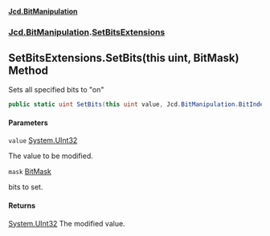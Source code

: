 #### [Jcd.BitManipulation](index.md 'index')
### [Jcd.BitManipulation](Jcd.BitManipulation.md 'Jcd.BitManipulation').[SetBitsExtensions](Jcd.BitManipulation.SetBitsExtensions.md 'Jcd.BitManipulation.SetBitsExtensions')

## SetBitsExtensions.SetBits(this uint, BitMask) Method

Sets all specified bits to "on"

```csharp
public static uint SetBits(this uint value, Jcd.BitManipulation.BitIndexers.BitMask mask);
```
#### Parameters

<a name='Jcd.BitManipulation.SetBitsExtensions.SetBits(thisuint,Jcd.BitManipulation.BitIndexers.BitMask).value'></a>

`value` [System.UInt32](https://docs.microsoft.com/en-us/dotnet/api/System.UInt32 'System.UInt32')

The value to be modified.

<a name='Jcd.BitManipulation.SetBitsExtensions.SetBits(thisuint,Jcd.BitManipulation.BitIndexers.BitMask).mask'></a>

`mask` [BitMask](Jcd.BitManipulation.BitIndexers.BitMask.md 'Jcd.BitManipulation.BitIndexers.BitMask')

bits to set.

#### Returns
[System.UInt32](https://docs.microsoft.com/en-us/dotnet/api/System.UInt32 'System.UInt32')
The modified value.